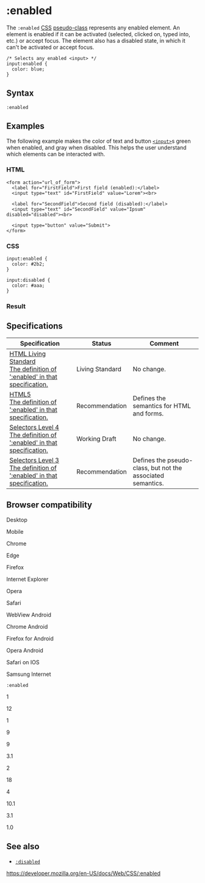 # :enabled

The `:enabled` [CSS](https://developer.mozilla.org/en-US/docs/Web/CSS) [pseudo-class](pseudo-classes) represents any enabled element. An element is enabled if it can be activated (selected, clicked on, typed into, etc.) or accept focus. The element also has a disabled state, in which it can't be activated or accept focus.

    /* Selects any enabled <input> */
    input:enabled {
      color: blue;
    }

## Syntax

    :enabled

## Examples

The following example makes the color of text and button [`<input>`](https://developer.mozilla.org/en-US/docs/Web/HTML/Element/input)s green when enabled, and gray when disabled. This helps the user understand which elements can be interacted with.

### HTML

    <form action="url_of_form">
      <label for="FirstField">First field (enabled):</label>
      <input type="text" id="FirstField" value="Lorem"><br>

      <label for="SecondField">Second field (disabled):</label>
      <input type="text" id="SecondField" value="Ipsum" disabled="disabled"><br>

      <input type="button" value="Submit">
    </form>

### CSS

    input:enabled {
      color: #2b2;
    }

    input:disabled {
      color: #aaa;
    }

### Result

## Specifications

<table><thead><tr class="header"><th>Specification</th><th>Status</th><th>Comment</th></tr></thead><tbody><tr class="odd"><td><a href="https://html.spec.whatwg.org/multipage/#selector-enabled">HTML Living Standard<br />
<span class="small">The definition of ':enabled' in that specification.</span></a></td><td><span class="spec-living">Living Standard</span></td><td>No change.</td></tr><tr class="even"><td><a href="https://www.w3.org/TR/html52/#selector-enabled">HTML5<br />
<span class="small">The definition of ':enabled' in that specification.</span></a></td><td><span class="spec-rec">Recommendation</span></td><td>Defines the semantics for HTML and forms.</td></tr><tr class="odd"><td><a href="https://drafts.csswg.org/selectors-4/#enableddisabled">Selectors Level 4<br />
<span class="small">The definition of ':enabled' in that specification.</span></a></td><td><span class="spec-wd">Working Draft</span></td><td>No change.</td></tr><tr class="even"><td><a href="https://drafts.csswg.org/selectors-3/#enableddisabled">Selectors Level 3<br />
<span class="small">The definition of ':enabled' in that specification.</span></a></td><td><span class="spec-rec">Recommendation</span></td><td>Defines the pseudo-class, but not the associated semantics.</td></tr></tbody></table>

## Browser compatibility

Desktop

Mobile

Chrome

Edge

Firefox

Internet Explorer

Opera

Safari

WebView Android

Chrome Android

Firefox for Android

Opera Android

Safari on IOS

Samsung Internet

`:enabled`

1

12

1

9

9

3.1

2

18

4

10.1

3.1

1.0

## See also

- [`:disabled`](:disabled)

<a href="https://developer.mozilla.org/en-US/docs/Web/CSS/:enabled" class="_attribution-link">https://developer.mozilla.org/en-US/docs/Web/CSS/:enabled</a>
